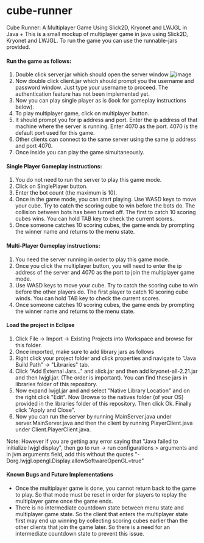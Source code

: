 # cube-runner
Cube Runner: A Multiplayer Game Using Slick2D, Kryonet and LWJGL in Java
+
This is a small mockup of multiplayer game in java using Slick2D, Kryonet and LWJGL. To run the game you can use the runnable-jars provided.

#### Run the game as follows:
1. Double click server.jar which should open the server window
![image](https://user-images.githubusercontent.com/18495886/34471603-e508302a-ef1b-11e7-805b-3ab8706177e2.png)
2. Now double click client.jar which should prompt you the username and password window. Just type your username to proceed. The authentication feature has not been implemented yet. 
3. Now you can play single player as is (look for gameplay instructions below).
4. To play multiplayer game, click on multiplayer button.
5. It should prompt you for ip address and port. Enter the ip address of that machine where the server is running. Enter 4070 as the port. 4070 is the default port used for this game.
6. Other clients can connect to the same server using the same ip address and port 4070.
7. Once inside you can play the game simultaneously. 

#### Single Player Gameplay instructions:
1. You do not need to run the server to play this game mode.
2. Click on SinglePlayer button.
3. Enter the bot count (the maximum is 10).
4. Once in the game mode, you can start playing. Use WASD keys to move your cube. Try to catch the scoring cube to win before the bots do. The collision between bots has been turned off. The first to catch 10 scoring cubes wins. You can hold TAB key to check the current scores.
5. Once someone catches 10 scoring cubes, the game ends by prompting the winner name and returns to the menu state.

#### Multi-Player Gameplay instructions:
1. You need the server running in order to play this game mode.
2. Once you click the multiplayer button, you will need to enter the ip address of the server and 4070 as the port to join the multiplayer game mode.
3. Use WASD keys to move your cube. Try to catch the scoring cube to win before the other players do. The first player to catch 10 scoring cube winds. You can hold TAB key to check the current scores.
5. Once someone catches 10 scoring cubes, the game ends by prompting the winner name and returns to the menu state.

#### Load the project in Eclipse
1. Click File -> Import -> Existing Projects into Workspace and browse for this folder.
2. Once imported, make sure to add library jars as follows
3. Right click your project folder and click properties and navigate to "Java Build Path" -> "Libraries" tab. 
4. Click "Add External Jars..." and slick.jar and then add kryonet-all-2.21.jar and then lwjgl.jar. (The order is important). You can find these jars in libraries folder of this repository.
5. Now expand lwjgl.jar and and select "Native Library Location" and on the right click "Edit". Now Browse to the natives folder (of your OS) provided in the libraries folder of this repository. Then click Ok. Finally click "Apply and Close".
6. Now you can run the server by running MainServer.java under server.MainServer.java and then the client by running PlayerClient.java under Client.PlayerClient.java.

Note: However if you are getting any error saying that "Java failed to initialize lwjgl display", then go to run -> run configurations  > arguments and in jvm arguments field, add this without the quotes "-Dorg.lwjgl.opengl.Display.allowSoftwareOpenGL=true"

#### Known Bugs and Future Implementations
* Once the multiplayer game is done, you cannot return back to the game to play. So that mode must be reset in order for players to replay the multiplayer game once the game ends.
* There is no intermediate countdown state between menu state and multiplayer game state. So the client that enters the multiplayer state first may end up winning by collecting scoring cubes earlier than the other clients that join the game later. So there is a need for an intermediate countdown state to prevent this issue.

